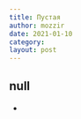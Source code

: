 ```yaml
---
title: Пустая
author: mozzir
date: 2021-01-10
category: 
layout: post
---
```


null
------

+ #### [  ](   )
